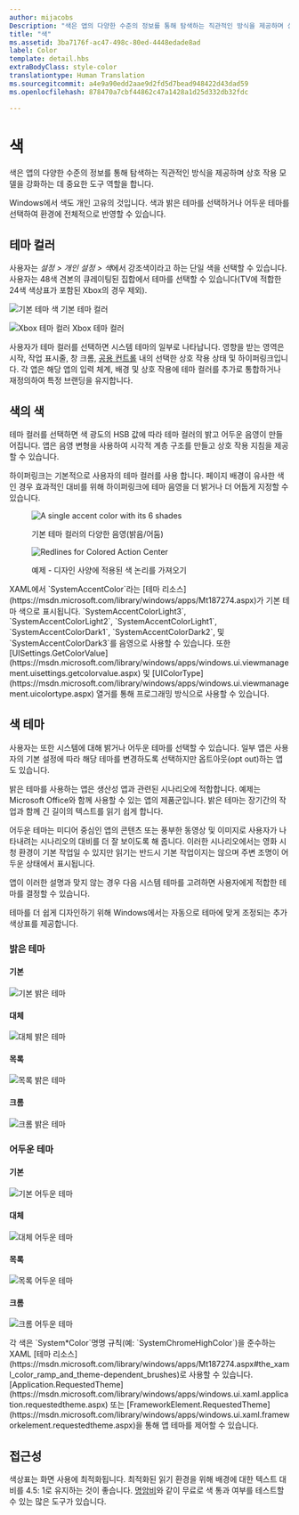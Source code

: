 ```yaml
---
author: mijacobs
Description: "색은 앱의 다양한 수준의 정보를 통해 탐색하는 직관적인 방식을 제공하며 상호 작용 모델을 강화하는 데 중요한 도구 역할을 합니다."
title: "색"
ms.assetid: 3ba7176f-ac47-498c-80ed-4448edade8ad
label: Color
template: detail.hbs
extraBodyClass: style-color
translationtype: Human Translation
ms.sourcegitcommit: a4e9a90edd2aae9d2fd5d7bead948422d43dad59
ms.openlocfilehash: 878470a7cbf44862c47a1428a1d25d332db32fdc

---
```


# 색

색은 앱의 다양한 수준의 정보를 통해 탐색하는 직관적인 방식을 제공하며 상호 작용 모델을 강화하는 데 중요한 도구 역할을 합니다.

Windows에서 색도 개인 고유의 것입니다. 색과 밝은 테마를 선택하거나 어두운 테마를 선택하여 환경에 전체적으로 반영할 수 있습니다.

## 테마 컬러

사용자는 *설정 &gt; 개인 설정 &gt; 색*에서 강조색이라고 하는 단일 색을 선택할 수 있습니다. 사용자는 48색 견본의 큐레이팅된 집합에서 테마를 선택할 수 있습니다(TV에 적합한 24색 색상표가 포함된 Xbox의 경우 제외).

<!-- Alternate version for the dev center. Need to add hex values. -->
![기본 테마 색](images/accentcolorswatch.png) 기본 테마 컬러

![Xbox 테마 컬러](images/accentcolorswatch_xbox.png) Xbox 테마 컬러



사용자가 테마 컬러를 선택하면 시스템 테마의 일부로 나타납니다. 영향을 받는 영역은 시작, 작업 표시줄, 창 크롬, [공용 컨트롤](https://dev.windows.com/design/controls-patterns) 내의 선택한 상호 작용 상태 및 하이퍼링크입니다. 각 앱은 해당 앱의 입력 체계, 배경 및 상호 작용에 테마 컬러를 추가로 통합하거나 재정의하여 특정 브랜딩을 유지합니다.

## 색의 색

테마 컬러를 선택하면 색 광도의 HSB 값에 따라 테마 컬러의 밝고 어두운 음영이 만들어집니다. 앱은 음영 변형을 사용하여 시각적 계층 구조를 만들고 상호 작용 지침을 제공할 수 있습니다.

하이퍼링크는 기본적으로 사용자의 테마 컬러를 사용 합니다. 페이지 배경이 유사한 색인 경우 효과적인 대비를 위해 하이퍼링크에 테마 음영을 더 밝거나 더 어둡게 지정할 수 있습니다.

<figure class="figure-img" >
    <img src="images/shades.png" alt="A single accent color with its 6 shades"  />
        <figcaption><p>기본 테마 컬러의 다양한 음영(밝음/어둠)</p>
</figcaption>
</figure>

<figure class="figure-img" >
    <img src="images/action_center_redline_zoom.png" alt="Redlines for Colored Action Center"  />
        <figcaption><p>예제 - 디자인 사양에 적용된 색 논리를 가져오기</p>
</figcaption>
</figure>

<aside class="aside-dev">
    <div class="aside-dev-title">
    </div>
    <div class="aside-dev-content">
XAML에서 `SystemAccentColor`라는 [테마 리소스](https://msdn.microsoft.com/library/windows/apps/Mt187274.aspx)가 기본 테마 색으로 표시됩니다. `SystemAccentColorLight3`, `SystemAccentColorLight2`, `SystemAccentColorLight1`, `SystemAccentColorDark1`, `SystemAccentColorDark2`, 및 `SystemAccentColorDark3`를 음영으로 사용할 수 있습니다. 또한 [UISettings.GetColorValue](https://msdn.microsoft.com/library/windows/apps/windows.ui.viewmanagement.uisettings.getcolorvalue.aspx) 및 [UIColorType](https://msdn.microsoft.com/library/windows/apps/windows.ui.viewmanagement.uicolortype.aspx) 열거를 통해 프로그래밍 방식으로 사용할 수 있습니다.
    </div>
</aside>

## 색 테마

사용자는 또한 시스템에 대해 밝거나 어두운 테마를 선택할 수 있습니다. 일부 앱은 사용자의 기본 설정에 따라 해당 테마를 변경하도록 선택하지만 옵트아웃(opt out)하는 앱도 있습니다.

밝은 테마를 사용하는 앱은 생산성 앱과 관련된 시나리오에 적합합니다. 예제는 Microsoft Office와 함께 사용할 수 있는 앱의 제품군입니다. 밝은 테마는 장기간의 작업과 함께 긴 길이의 텍스트를 읽기 쉽게 합니다.

어두운 테마는 미디어 중심인 앱의 콘텐츠 또는 풍부한 동영상 및 이미지로 사용자가 나타내려는 시나리오의 대비를 더 잘 보이도록 해 줍니다. 이러한 시나리오에서는 영화 시청 환경이 기본 작업일 수 있지만 읽기는 반드시 기본 작업이지는 않으며 주변 조명이 어두운 상태에서 표시됩니다.

앱이 이러한 설명과 맞지 않는 경우 다음 시스템 테마를 고려하면 사용자에게 적합한 테마를 결정할 수 있습니다.

테마를 더 쉽게 디자인하기 위해 Windows에서는 자동으로 테마에 맞게 조정되는 추가 색상표를 제공합니다.

<!-- OP version -->
### 밝은 테마
#### 기본
![기본 밝은 테마](images/themes-light-base.png)
#### 대체
![대체 밝은 테마](images/themes-light-alt.png)
#### 목록
![목록 밝은 테마](images/themes-light-list.png)
#### 크롬
![크롬 밝은 테마](images/themes-light-chrome.png)
### 어두운 테마
#### 기본
![기본 어두운 테마](images/themes-dark-base.png)
#### 대체
![대체 어두운 테마](images/themes-dark-alt.png)
#### 목록
![목록 어두운 테마](images/themes-dark-list.png)
#### 크롬
![크롬 어두운 테마](images/themes-dark-chrome.png)

<aside class="aside-dev">
    <div class="aside-dev-title">
    </div>
    <div class="aside-dev-content">
각 색은 `System*Color`명명 규칙(예: `SystemChromeHighColor`)을 준수하는 XAML [테마 리소스](https://msdn.microsoft.com/library/windows/apps/Mt187274.aspx#the_xaml_color_ramp_and_theme-dependent_brushes)로 사용할 수 있습니다. [Application.RequestedTheme](https://msdn.microsoft.com/library/windows/apps/windows.ui.xaml.application.requestedtheme.aspx) 또는 [FrameworkElement.RequestedTheme](https://msdn.microsoft.com/library/windows/apps/windows.ui.xaml.frameworkelement.requestedtheme.aspx)을 통해 앱 테마를 제어할 수 있습니다.
    </div>
</aside>

## 접근성

색상표는 화면 사용에 최적화됩니다. 최적화된 읽기 환경을 위해 배경에 대한 텍스트 대비를 4.5: 1로 유지하는 것이 좋습니다. [명암비](http://leaverou.github.io/contrast-ratio/)와 같이 무료로 색 통과 여부를 테스트할 수 있는 많은 도구가 있습니다.



<!--HONumber=Jun16_HO4-->


